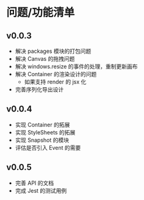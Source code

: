 # 问题/功能清单

## v0.0.3

- 解决 packages 模块的打包问题
- 解决 Canvas 的拖拽问题
- 解决 windows.resize 的事件的处理，重制更新画布
- 解决 Container 的渲染设计的问题
  - 如果支持 render 的 jsx 化
- 完善序列化导出设计

## v0.0.4

- 实现 Container 的拓展
- 实现 StyleSheets 的拓展
- 实现 Snapshot 的模块
- 评估是否引入 Event 的需要

## v0.0.5

- 完善 API 的文档
- 完成 Jest 的测试用例
